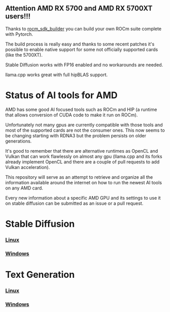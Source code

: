 ## Attention AMD RX 5700 and AMD RX 5700XT users!!!
Thanks to [rocm_sdk_builder](https://github.com/lamikr/rocm_sdk_builder/) you can build your own ROCm suite complete with Pytorch.

The build process is really easy and thanks to some recent patches it's possible to enable native support for some not officially supported cards (like the 5700XT).

Stable Diffusion works with FP16 enabled and no workarounds are needed.

llama.cpp works great with full hipBLAS support.

# Status of AI tools for AMD
AMD has some good AI focused tools such as ROCm and HIP (a runtime that allows conversion of CUDA code to make it run on ROCm).

Unfortunately not many gpus are currently compatible with those tools and most of the supported cards are not the consumer ones. This now seems to be changing starting with RDNA3 but the problem persists on older generations.

It's good to remember that there are alternative runtimes as OpenCL and Vulkan that can work flawlessly on almost any gpu (llama.cpp and its forks already implement OpenCL and there are a couple of pull requests to add Vulkan acceleration).

This repository will serve as an attempt to retrieve and organize all the information available around the internet on how to run the newest AI tools on any AMD card.

Every new information about a specific AMD GPU and its settings to use it on stable diffusion can be submitted as an issue or a pull request.

# Stable Diffusion
### [Linux](https://github.com/DaniAndTheWeb/sd-data-amd-gpu/blob/main/linux/stable-diffusion.md)
### [Windows](https://github.com/DaniAndTheWeb/sd-data-amd-gpu/blob/main/windows/stable-diffusion.md)

# Text Generation
### [Linux](https://github.com/DaniAndTheWeb/sd-data-amd-gpu/blob/main/linux/text-gen.md)
### [Windows](https://github.com/DaniAndTheWeb/sd-data-amd-gpu/blob/main/windows/text-gen.md)

